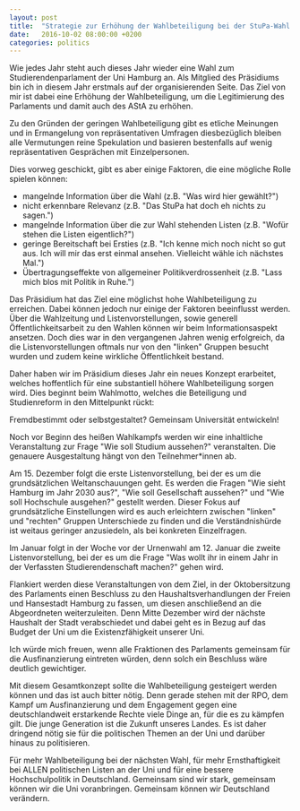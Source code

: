 ```yaml
---
layout: post
title:  "Strategie zur Erhöhung der Wahlbeteiligung bei der StuPa-Wahl 2016/17"
date:   2016-10-02 08:00:00 +0200
categories: politics
---
```


Wie jedes Jahr steht auch dieses Jahr wieder eine Wahl zum Studierendenparlament
der Uni Hamburg an. Als Mitglied des Präsidiums bin ich in diesem Jahr erstmals
auf der organisierenden Seite. Das Ziel von mir ist dabei eine Erhöhung der
Wahlbeteiligung, um die Legitimierung des Parlaments und damit auch des AStA
zu erhöhen.

Zu den Gründen der geringen Wahlbeteiligung gibt es etliche Meinungen und in
Ermangelung von repräsentativen Umfragen diesbezüglich bleiben alle Vermutungen
reine Spekulation und basieren bestenfalls auf wenig repräsentativen Gesprächen
mit Einzelpersonen.

Dies vorweg geschickt, gibt es aber einige Faktoren, die eine mögliche Rolle
spielen können:

- mangelnde Information über die Wahl (z.B. "Was wird hier gewählt?")
- nicht erkennbare Relevanz (z.B. "Das StuPa hat doch eh nichts zu sagen.")
- mangelnde Information über die zur Wahl stehenden Listen (z.B. "Wofür stehen
  die Listen eigentlich?")
- geringe Bereitschaft bei Ersties (z.B. "Ich kenne mich noch nicht so gut aus.
  Ich will mir das erst einmal ansehen. Vielleicht wähle ich nächstes Mal.")
- Übertragungseffekte von allgemeiner Politikverdrossenheit (z.B. "Lass mich
  blos mit Politik in Ruhe.")


Das Präsidium hat das Ziel eine möglichst hohe Wahlbeteiligung zu erreichen.
Dabei können jedoch nur einige der Faktoren beeinflusst werden. Über die
Wahlzeitung und Listenvorstellungen, sowie generell Öffentlichkeitsarbeit zu
den Wahlen können wir beim Informationsaspekt ansetzen. Doch dies war in den
vergangenen Jahren wenig erfolgreich, da die Listenvorstellungen oftmals
nur von den "linken" Gruppen besucht wurden und zudem keine wirkliche 
Öffentlichkeit bestand.

Daher haben wir im Präsidium dieses Jahr ein neues Konzept erarbeitet, welches
hoffentlich für eine substantiell höhere Wahlbeteiligung sorgen wird. 
Dies beginnt beim Wahlmotto, welches die Beteiligung und Studienreform in den
Mittelpunkt rückt:

Fremdbestimmt oder selbstgestaltet?
Gemeinsam Universität entwickeln!

Noch vor Beginn des heißen Wahlkampfs werden wir eine inhaltliche Veranstaltung
zur Frage "Wie soll Studium aussehen?" veranstalten. Die genauere Ausgestaltung
hängt von den Teilnehmer*innen ab. 

Am 15. Dezember folgt die erste Listenvorstellung,
bei der es um die grundsätzlichen Weltanschauungen geht. Es werden die Fragen
"Wie sieht Hamburg im Jahr 2030 aus?", "Wie soll Gesellschaft aussehen?" und
"Wie soll Hochschule ausgehen?" gestellt werden. Dieser Fokus auf grundsätzliche
Einstellungen wird es auch erleichtern zwischen "linken" und "rechten" Gruppen
Unterschiede zu finden und die Verständnishürde ist weitaus geringer anzusiedeln,
als bei konkreten Einzelfragen.

Im Januar folgt in der Woche vor der Urnenwahl am 12. Januar die zweite 
Listenvorstellung, bei der es um die Frage "Was wollt ihr in einem Jahr in
der Verfassten Studierendenschaft machen?" gehen wird.

Flankiert werden diese Veranstaltungen von dem Ziel, in der Oktobersitzung
des Parlaments einen Beschluss zu den Haushaltsverhandlungen der Freien
und Hansestadt Hamburg zu fassen, um diesen anschließend an die Abgeordneten
weiterzuleiten. Denn Mitte Dezember wird der nächste Haushalt der Stadt 
verabschiedet und dabei geht es in Bezug auf das Budget der Uni um die 
Existenzfähigkeit unserer Uni.

Ich würde mich freuen, wenn alle Fraktionen des Parlaments gemeinsam für die
Ausfinanzierung eintreten würden, denn solch ein Beschluss wäre deutlich
gewichtiger.

Mit diesem Gesamtkonzept sollte die Wahlbeteiligung gesteigert werden können
und das ist auch bitter nötig. Denn gerade stehen mit der RPO, dem Kampf um
Ausfinanzierung und dem Engagement gegen eine deutschlandweit erstarkende Rechte 
viele Dinge an, für die es zu kämpfen gilt. Die junge Generation ist die Zukunft
unseres Landes. Es ist daher dringend nötig sie für die politischen Themen an
der Uni und darüber hinaus zu politisieren.

Für mehr Wahlbeteiligung bei der nächsten Wahl, für mehr Ernsthaftigkeit bei
ALLEN politischen Listen an der Uni und für eine bessere Hochschulpolitik
in Deutschland. Gemeinsam sind wir stark, gemeinsam können wir die Uni
voranbringen. Gemeinsam können wir Deutschland verändern.


